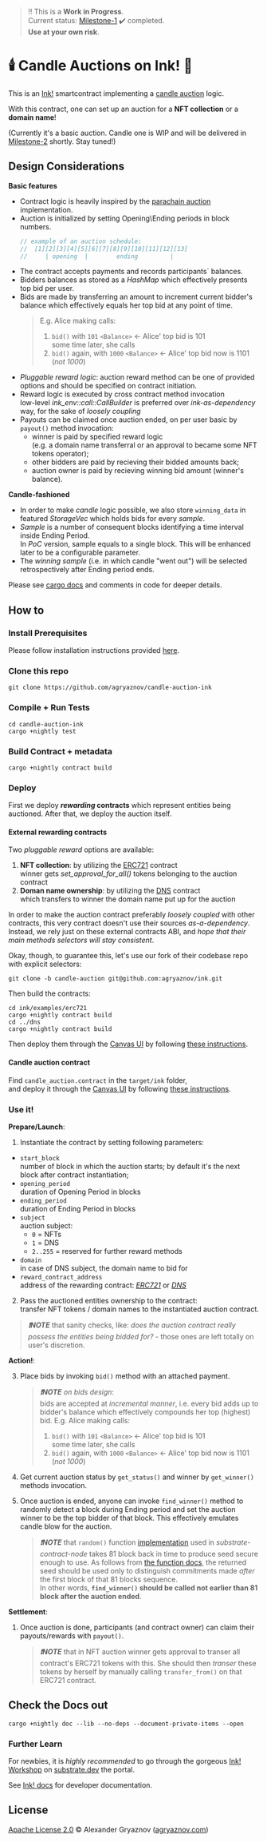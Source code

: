 > :bangbang: This is a **Work in Progress**.  
> Current status: [Milestone-1](https://github.com/w3f/Grants-Program/blob/master/applications/candle_auction_ink.md#milestone-1---basic-auction) :heavy_check_mark: completed.  
> **Use at your own risk**. 

# 🕯️ Candle Auctions on Ink! 🎃
This is an [Ink!](https://github.com/paritytech/ink) smartcontract implementing a [candle auction](https://github.com/paritytech/ink) logic.

With this contract, one can set up an auction for a **NFT collection** or a **domain name**!  

(Currently it's a basic auction. Candle one is WIP and will be delivered in [Milestone-2](https://github.com/w3f/Grants-Program/blob/master/rfps/candle-auction.md#milestone-2---random-close) shortly. Stay tuned!)

## Design Considerations
**Basic features**   
- Contract logic is heavily inspired by the [parachain auction](https://github.com/paritytech/polkadot/blob/master/runtime/common/src/auctions.rs) implementation.
- Auction is initialized by setting Opening\Ending periods in block numbers.   
  ```rust
  // example of an auction schedule:
  //  [1][2][3][4][5][6][7][8][9][10][11][12][13]
  //     | opening  |        ending         |   
  ```
- The contract accepts payments and records participants` balances.
- Bidders balances as stored as a *HashMap* which effectively presents top bid per user.  
- Bids are made by transferring an amount to increment current bidder's balance which effectively equals her top bid at any point of time.  
  > E.g. Alice making calls:  
  > 1. `bid()` with `101` `<Balance>` <- Alice' top bid is 101   
  > some time later, she calls 
  > 2. `bid()` again, with `1000` `<Balance>` <- Alice' top bid now is 1101 (*not 1000*)
- *Pluggable reward logic*: auction reward method can be one of provided options and should be specified on contract initiation.
- Reward logic is executed by cross contract method invocation    
  low-level *ink_env::call::CallBuilder* is preferred over *ink-as-dependency* way, for the sake of *loosely coupling* 
- Payouts can be claimed once auction ended, on per user basic by `payout()` method invocation:  
  - winner is paid by specified reward logic  
    (e.g. a domain name transferral or an approval to became some NFT tokens operator);
  - other bidders are paid by recieving their bidded amounts back;  
  - auction owner is paid by recieving winning bid amount (winner's balance).

**Candle-fashioned**   
- In order to make *candle* logic possible, we also store `winning_data` in featured *StorageVec* which holds bids for every *sample*.
- *Sample* is a number of consequent blocks identifying a time interval inside Ending Period.  
  In *PoC* version, sample equals to a single block. This will be enhanced later to be a configurable parameter.  
- The *winning sample* (i.e. in which candle "went out") will be selected retrospectively after Ending period ends.  


Please see [cargo docs](#check-the-docs-out) and comments in code for deeper details. 

## How to
### Install Prerequisites
Please follow installation instructions provided [here](https://docs.substrate.io/tutorials/v3/ink-workshop/pt1/#prerequisites).

### Clone this repo
```
git clone https://github.com/agryaznov/candle-auction-ink
```

### Compile + Run Tests
```
cd candle-auction-ink
cargo +nightly test
```

### Build Contract + metadata
```
cargo +nightly contract build
```

### Deploy
First we deploy __*rewarding* contracts__ which represent entities being auctioned. After that, we deploy the auction itself.

#### External rewarding contracts
Two *pluggable reward* options are available:  
  1. **NFT collection**: by utilizing the [ERC721](https://github.com/agryaznov/ink/blob/candle-auction/examples/erc721/lib.rs) contract  
    winner gets *set_approval_for_all()* tokens belonging to the auction contract  
  2. **Doman name ownership**: by utilizing the [DNS](https://github.com/agryaznov/ink/blob/candle-auction/examples/dns/lib.rs) contract  
    which transfers to winner the domain name  put up for the auction    

In order to make the auction contract preferably *loosely coupled* with other contracts, this very contract doesn't use their sources *as-a-dependency*. Instead, we rely just on these external contracts ABI, and *hope that their main methods selectors will stay consistent*.  

Okay, though, to guarantee this, let's use our fork of their codebase repo with explicit selectors:

```
git clone -b candle-auction git@github.com:agryaznov/ink.git
```

Then build the contracts:

```
cd ink/examples/erc721
cargo +nightly contract build
cd ../dns
cargo +nightly contract build
```

Then deploy them through the [Canvas UI](https://paritytech.github.io/canvas-ui/#/) by following [these  instructions](https://docs.substrate.io/tutorials/v3/ink-workshop/pt1/#running-a-substrate-smart-contracts-node).

#### Candle auction contract
Find `candle_auction.contract` in the `target/ink` folder,  
and deploy it through the [Canvas UI](https://paritytech.github.io/canvas-ui/#/) by following [these  instructions](https://docs.substrate.io/tutorials/v3/ink-workshop/pt1/#running-a-substrate-smart-contracts-node).

### Use it!
**Prepare/Launch**:  

1. Instantiate the contract by setting following parameters:
+ `start_block`  
  number of block in which the auction starts; by default it's the next block after contract instantiation;  
+ `opening_period`  
  duration of Opening Period in blocks
+ `ending_period`  
  duration of Ending Period in blocks
+ `subject`  
  auction subject:   
  - `0` = NFTs  
  - `1` = DNS
  - `2..255` = reserved for further reward methods
+ `domain`  
  in case of DNS subject, the domain name to bid for     
+ `reward_contract_address`  
  address of the rewarding contract: [*ERC721*](https://github.com/agryaznov/ink/blob/candle-auction/examples/erc721/lib.rs) or [*DNS*](https://github.com/agryaznov/ink/blob/candle-auction/examples/dns/lib.rs)  

2. Pass the auctioned entities ownership to the contract:  
   transfer NFT tokens / domain names to the instantiated auction contract.  

  > **_:exclamation:NOTE_** that sanity checks, like: *does the auction contract really possess the entities being bidded for?* - those ones are left totally on user's discretion.    

**Action!**:  

3. Place bids by invoking `bid()` method with an attached payment.  
   > _**:exclamation:NOTE** on bids design_:      
   > bids are accepted at *incremental manner*, i.e. every bid adds up to bidder's balance which effectively compounds her top (highest) bid.
   > E.g. Alice making calls:  
   > 1. `bid()` with `101` `<Balance>` <- Alice' top bid is 101   
   > some time later, she calls 
   > 2. `bid()` again, with `1000` `<Balance>` <- Alice' top bid now is 1101 (*not 1000*)

4. Get current auction status by `get_status()` and winner by `get_winner()` methods invocation.  

5. Once auction is ended, anyone can invoke `find_winner()` method to randomly detect a block during Ending period and set the auction winner to be the top bidder of that block. This effectively emulates candle blow for the auction.  
   > _**:exclamation:NOTE**_ that `random()` function [implementation](https://github.com/paritytech/substrate/blob/v3.0.0/frame/randomness-collective-flip/src/lib.rs#L113) used in *substrate-contract-node*
   > takes 81 block back in time to produce seed secure enough to use.
   > As follows from [the function docs](https://docs.substrate.io/rustdocs/latest/frame_support/traits/trait.Randomness.html#tymethod.random),
   > the returned seed should be used only to distinguish commitments made _after_ the first block of that 81 blocks sequence.  
   > In other words, **`find_winner()` should be called not earlier than 81 block after the auction ended**.

   

**Settlement**:

1. Once auction is done, participants (and contract owner) can claim their payouts/rewards with `payout()`.  
   > **_:exclamation:NOTE_** that in NFT auction winner gets approval to transer all contract's ERC721 tokens with this. 
   She should then *transer* these tokens by herself by manually calling `transfer_from()` on that ERC721 contract.


## Check the Docs out
```
cargo +nightly doc --lib --no-deps --document-private-items --open
```

### Further Learn
For newbies, it is _highly recommended_ to go through the gorgeous [Ink! Workshop](https://docs.substrate.io/tutorials/v3/ink-workshop/pt1/) on [substrate.dev](https://substrate.dev) the portal.

See [Ink! docs](https://paritytech.github.io/ink-docs/) for developer documentation.


## License

[Apache License 2.0](https://choosealicense.com/licenses/apache-2.0/) © Alexander Gryaznov ([agryaznov.com](https://agryaznov.com))